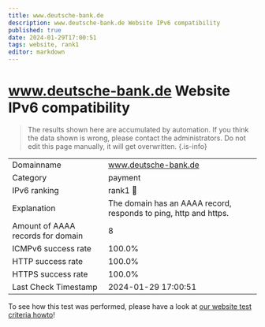 ```yaml
---
title: www.deutsche-bank.de
description: www.deutsche-bank.de Website IPv6 compatibility
published: true
date: 2024-01-29T17:00:51
tags: website, rank1
editor: markdown
---
```


# www.deutsche-bank.de Website IPv6 compatibility

> The results shown here are accumulated by automation. If you think the data shown is wrong, please contact the administrators. 
> Do not edit this page manually, it will get overwritten.
{.is-info}


|   |   |
| - | - |
| Domainname | www.deutsche-bank.de
| Category | payment |
| IPv6 ranking | rank1 :1st_place_medal: |
| Explanation | The domain has an AAAA record, responds to ping, http and https. |
| Amount of AAAA records for domain | 8 |
| ICMPv6 success rate | 100.0%|
| HTTP success rate | 100.0% |
| HTTPS success rate | 100.0% |
| Last Check Timestamp | 2024-01-29 17:00:51 |

To see how this test was performed, please have a look at [our website test criteria howto](/howto/testcriteria/website)!

